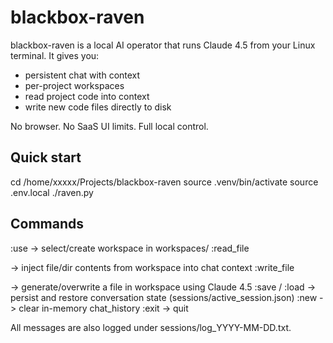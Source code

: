 # blackbox-raven

blackbox-raven is a local AI operator that runs Claude 4.5 from your Linux terminal.
It gives you:
- persistent chat with context
- per-project workspaces
- read project code into context
- write new code files directly to disk

No browser. No SaaS UI limits. Full local control.

## Quick start

cd /home/xxxxx/Projects/blackbox-raven
source .venv/bin/activate
source .env.local
./raven.py

## Commands

:use <name>       -> select/create workspace in workspaces/<name>
:read_file <p>    -> inject file/dir contents from workspace into chat context
:write_file <p>   -> generate/overwrite a file in workspace using Claude 4.5
:save / :load     -> persist and restore conversation state (sessions/active_session.json)
:new              -> clear in-memory chat_history
:exit             -> quit

All messages are also logged under sessions/log_YYYY-MM-DD.txt.
